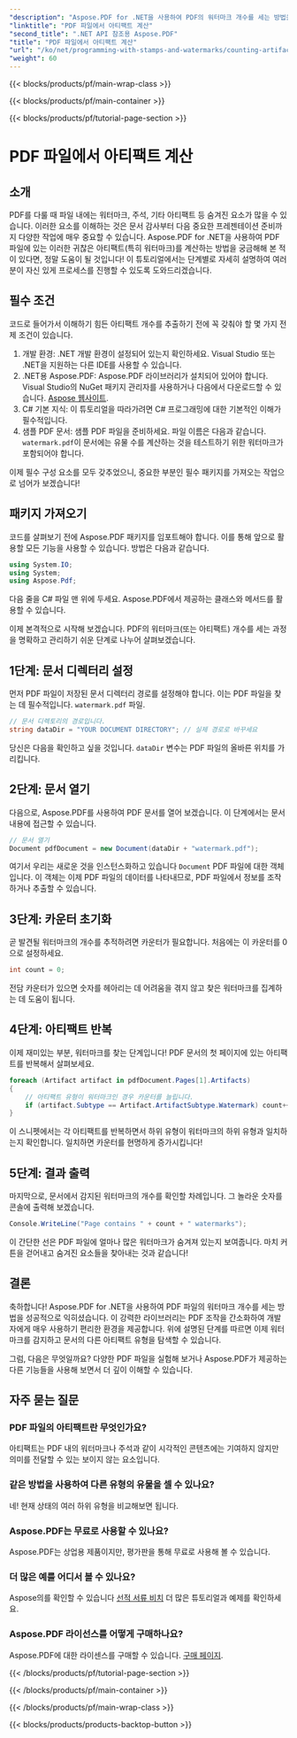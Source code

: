 ```yaml
---
"description": "Aspose.PDF for .NET을 사용하여 PDF의 워터마크 개수를 세는 방법을 알아보세요. 사전 경험이 없는 초보자를 위한 단계별 가이드입니다."
"linktitle": "PDF 파일에서 아티팩트 계산"
"second_title": ".NET API 참조용 Aspose.PDF"
"title": "PDF 파일에서 아티팩트 계산"
"url": "/ko/net/programming-with-stamps-and-watermarks/counting-artifacts/"
"weight": 60
---
```


{{< blocks/products/pf/main-wrap-class >}}

{{< blocks/products/pf/main-container >}}

{{< blocks/products/pf/tutorial-page-section >}}

# PDF 파일에서 아티팩트 계산

## 소개

PDF를 다룰 때 파일 내에는 워터마크, 주석, 기타 아티팩트 등 숨겨진 요소가 많을 수 있습니다. 이러한 요소를 이해하는 것은 문서 감사부터 다음 중요한 프레젠테이션 준비까지 다양한 작업에 매우 중요할 수 있습니다. Aspose.PDF for .NET을 사용하여 PDF 파일에 있는 이러한 귀찮은 아티팩트(특히 워터마크)를 계산하는 방법을 궁금해해 본 적이 있다면, 정말 도움이 될 것입니다! 이 튜토리얼에서는 단계별로 자세히 설명하여 여러분이 자신 있게 프로세스를 진행할 수 있도록 도와드리겠습니다. 

## 필수 조건

코드로 들어가서 이해하기 힘든 아티팩트 개수를 추출하기 전에 꼭 갖춰야 할 몇 가지 전제 조건이 있습니다.

1. 개발 환경: .NET 개발 환경이 설정되어 있는지 확인하세요. Visual Studio 또는 .NET을 지원하는 다른 IDE를 사용할 수 있습니다.
2. .NET용 Aspose.PDF: Aspose.PDF 라이브러리가 설치되어 있어야 합니다. Visual Studio의 NuGet 패키지 관리자를 사용하거나 다음에서 다운로드할 수 있습니다. [Aspose 웹사이트](https://releases.aspose.com/pdf/net/).
3. C# 기본 지식: 이 튜토리얼을 따라가려면 C# 프로그래밍에 대한 기본적인 이해가 필수적입니다.
4. 샘플 PDF 문서: 샘플 PDF 파일을 준비하세요. 파일 이름은 다음과 같습니다. `watermark.pdf`이 문서에는 유물 수를 계산하는 것을 테스트하기 위한 워터마크가 포함되어야 합니다.

이제 필수 구성 요소를 모두 갖추었으니, 중요한 부분인 필수 패키지를 가져오는 작업으로 넘어가 보겠습니다!

## 패키지 가져오기

코드를 살펴보기 전에 Aspose.PDF 패키지를 임포트해야 합니다. 이를 통해 앞으로 활용할 모든 기능을 사용할 수 있습니다. 방법은 다음과 같습니다.

```csharp
using System.IO;
using System;
using Aspose.Pdf;
```

다음 줄을 C# 파일 맨 위에 두세요. Aspose.PDF에서 제공하는 클래스와 메서드를 활용할 수 있습니다. 

이제 본격적으로 시작해 보겠습니다. PDF의 워터마크(또는 아티팩트) 개수를 세는 과정을 명확하고 관리하기 쉬운 단계로 나누어 살펴보겠습니다.

## 1단계: 문서 디렉터리 설정

먼저 PDF 파일이 저장된 문서 디렉터리 경로를 설정해야 합니다. 이는 PDF 파일을 찾는 데 필수적입니다. `watermark.pdf` 파일.

```csharp
// 문서 디렉토리의 경로입니다.
string dataDir = "YOUR DOCUMENT DIRECTORY"; // 실제 경로로 바꾸세요
```

당신은 다음을 확인하고 싶을 것입니다. `dataDir` 변수는 PDF 파일의 올바른 위치를 가리킵니다. 

## 2단계: 문서 열기

다음으로, Aspose.PDF를 사용하여 PDF 문서를 열어 보겠습니다. 이 단계에서는 문서 내용에 접근할 수 있습니다.

```csharp
// 문서 열기
Document pdfDocument = new Document(dataDir + "watermark.pdf");
```

여기서 우리는 새로운 것을 인스턴스화하고 있습니다 `Document` PDF 파일에 대한 객체입니다. 이 객체는 이제 PDF 파일의 데이터를 나타내므로, PDF 파일에서 정보를 조작하거나 추출할 수 있습니다.

## 3단계: 카운터 초기화

곧 발견될 워터마크의 개수를 추적하려면 카운터가 필요합니다. 처음에는 이 카운터를 0으로 설정하세요.

```csharp
int count = 0;
```

전담 카운터가 있으면 숫자를 헤아리는 데 어려움을 겪지 않고 찾은 워터마크를 집계하는 데 도움이 됩니다.

## 4단계: 아티팩트 반복

이제 재미있는 부분, 워터마크를 찾는 단계입니다! PDF 문서의 첫 페이지에 있는 아티팩트를 반복해서 살펴보세요.

```csharp
foreach (Artifact artifact in pdfDocument.Pages[1].Artifacts)
{
    // 아티팩트 유형이 워터마크인 경우 카운터를 늘립니다.
    if (artifact.Subtype == Artifact.ArtifactSubtype.Watermark) count++;
}
```

이 스니펫에서는 각 아티팩트를 반복하면서 하위 유형이 워터마크의 하위 유형과 일치하는지 확인합니다. 일치하면 카운터를 현명하게 증가시킵니다!

## 5단계: 결과 출력

마지막으로, 문서에서 감지된 워터마크의 개수를 확인할 차례입니다. 그 놀라운 숫자를 콘솔에 출력해 보겠습니다.

```csharp
Console.WriteLine("Page contains " + count + " watermarks");
```

이 간단한 선은 PDF 파일에 얼마나 많은 워터마크가 숨겨져 있는지 보여줍니다. 마치 커튼을 걷어내고 숨겨진 요소들을 찾아내는 것과 같습니다!

## 결론 

축하합니다! Aspose.PDF for .NET을 사용하여 PDF 파일의 워터마크 개수를 세는 방법을 성공적으로 익히셨습니다. 이 강력한 라이브러리는 PDF 조작을 간소화하여 개발자에게 매우 사용하기 편리한 환경을 제공합니다. 위에 설명된 단계를 따르면 이제 워터마크를 감지하고 문서의 다른 아티팩트 유형을 탐색할 수 있습니다.

그럼, 다음은 무엇일까요? 다양한 PDF 파일을 실험해 보거나 Aspose.PDF가 제공하는 다른 기능들을 사용해 보면서 더 깊이 이해할 수 있습니다. 

## 자주 묻는 질문

### PDF 파일의 아티팩트란 무엇인가요?  
아티팩트는 PDF 내의 워터마크나 주석과 같이 시각적인 콘텐츠에는 기여하지 않지만 의미를 전달할 수 있는 보이지 않는 요소입니다.

### 같은 방법을 사용하여 다른 유형의 유물을 셀 수 있나요?  
네! 현재 상태의 여러 하위 유형을 비교해보면 됩니다.

### Aspose.PDF는 무료로 사용할 수 있나요?  
Aspose.PDF는 상업용 제품이지만, 평가판을 통해 무료로 사용해 볼 수 있습니다. 

### 더 많은 예를 어디서 볼 수 있나요?  
Aspose의를 확인할 수 있습니다 [선적 서류 비치](https://reference.aspose.com/pdf/net/) 더 많은 튜토리얼과 예제를 확인하세요.

### Aspose.PDF 라이선스를 어떻게 구매하나요?  
Aspose.PDF에 대한 라이센스를 구매할 수 있습니다. [구매 페이지](https://purchase.aspose.com/buy).

{{< /blocks/products/pf/tutorial-page-section >}}

{{< /blocks/products/pf/main-container >}}

{{< /blocks/products/pf/main-wrap-class >}}

{{< blocks/products/products-backtop-button >}}